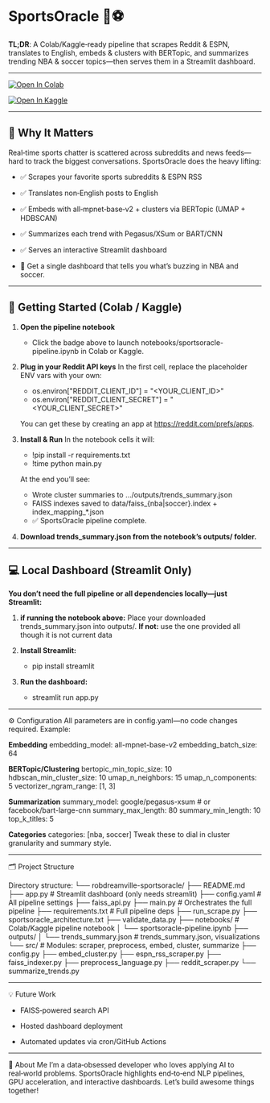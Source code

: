 # SportsOracle 🏀⚽

**TL;DR**: A Colab/Kaggle‑ready pipeline that scrapes Reddit & ESPN, translates to English, embeds & clusters with BERTopic, and summarizes trending NBA & soccer topics—then serves them in a Streamlit dashboard.

---
[![Open In Colab](https://colab.research.google.com/assets/colab-badge.svg)](https://colab.research.google.com/github/robdreamville/sportsoracle/blob/main/notebooks/sportsoracle-pipeline.ipynb)

[![Open In Kaggle](https://kaggle.com/static/images/open-in-kaggle.svg)](https://kaggle.com/kernels/welcome?src=https://github.com/robdreamville/sportsoracle/blob/main/notebooks/sportsoracle-pipeline.ipynb)

---

## 🎯 Why It Matters

Real‑time sports chatter is scattered across subreddits and news feeds—hard to track the biggest conversations. SportsOracle does the heavy lifting:

- ✅ Scrapes your favorite sports subreddits & ESPN RSS  
- ✅ Translates non‑English posts to English  
- ✅ Embeds with all‑mpnet‑base‑v2 + clusters via BERTopic (UMAP + HDBSCAN)
- ✅ Summarizes each trend with Pegasus/XSum or BART/CNN  
- ✅ Serves an interactive Streamlit dashboard

- 🧠 Get a single dashboard that tells you what’s buzzing in NBA and soccer.

---

## 🚀 Getting Started (Colab / Kaggle)

1. **Open the pipeline notebook**
   - Click the badge above to launch notebooks/sportsoracle-pipeline.ipynb in Colab or Kaggle.

2. **Plug in your Reddit API keys**
    In the first cell, replace the placeholder ENV vars with your own:
    - os.environ["REDDIT_CLIENT_ID"]     = "<YOUR_CLIENT_ID>"
    - os.environ["REDDIT_CLIENT_SECRET"] = "<YOUR_CLIENT_SECRET>"
 
    You can get these by creating an app at https://reddit.com/prefs/apps.

3. **Install & Run**
    In the notebook cells it will:
    - !pip install -r requirements.txt
    - !time python main.py
   
     At the end you’ll see:
    - Wrote cluster summaries to …/outputs/trends_summary.json
    - FAISS indexes saved to data/faiss_{nba|soccer}.index + index_mapping_*.json
    - ✅ SportsOracle pipeline complete.

4. **Download trends_summary.json from the notebook’s outputs/ folder.**

---

## 💻 Local Dashboard (Streamlit Only)
**You don’t need the full pipeline or all dependencies locally—just Streamlit:**

1. **if running the notebook above:** Place your downloaded trends_summary.json into outputs/. 
    **If not:** use the one provided all though it is not current data

2. **Install Streamlit:**
    - pip install streamlit

3. **Run the dashboard:**
    - streamlit run app.py

---

⚙️ Configuration
All parameters are in config.yaml—no code changes required. Example:

**Embedding**
embedding_model: all-mpnet-base-v2
embedding_batch_size: 64

**BERTopic/Clustering**
bertopic_min_topic_size: 10
hdbscan_min_cluster_size: 10
umap_n_neighbors: 15
umap_n_components: 5
vectorizer_ngram_range: [1, 3]

**Summarization**
summary_model: google/pegasus-xsum  # or facebook/bart-large-cnn
summary_max_length: 80
summary_min_length: 10
top_k_titles: 5

**Categories**
categories: [nba, soccer]
Tweak these to dial in cluster granularity and summary style.

---

🗂️ Project Structure

Directory structure:
└── robdreamville-sportsoracle/
    ├── README.md
    ├── app.py                      # Streamlit dashboard (only needs streamlit)
    ├── config.yaml                 # All pipeline settings
    ├── faiss_api.py
    ├── main.py                     # Orchestrates the full pipeline
    ├── requirements.txt            # Full pipeline deps
    ├── run_scrape.py
    ├── sportsoracle_architecture.txt
    ├── validate_data.py
    ├── notebooks/                  # Colab/Kaggle pipeline notebook
    │   └── sportsoracle-pipeline.ipynb
    ├── outputs/
    │   └── trends_summary.json     # trends_summary.json, visualizations
    └── src/                        # Modules: scraper, preprocess, embed, cluster, summarize
        ├── config.py
        ├── embed_cluster.py
        ├── espn_rss_scraper.py
        ├── faiss_indexer.py
        ├── preprocess_language.py
        ├── reddit_scraper.py
        └── summarize_trends.py

---
💡 Future Work
- FAISS‑powered search API

- Hosted dashboard deployment

- Automated updates via cron/GitHub Actions

---
👤 About Me
I’m a data‑obsessed developer who loves applying AI to real‑world problems. SportsOracle highlights end‑to‑end NLP pipelines, GPU acceleration, and interactive dashboards. Let’s build awesome things together!